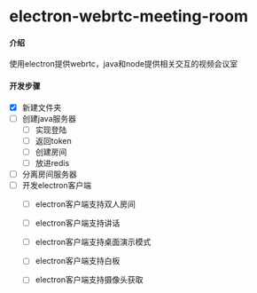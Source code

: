 # electron-webrtc-meeting-room

#### 介绍

使用electron提供webrtc，java和node提供相关交互的视频会议室

#### 开发步骤

- [x] 新建文件夹
- [ ] 创建java服务器
  - [ ] 实现登陆
  - [ ] 返回token
  - [ ] 创建房间
  - [ ] 放进redis
- [ ] 分离房间服务器
- [ ] 开发electron客户端
  - [ ] electron客户端支持双人房间
  - [ ] electron客户端支持讲话
  - [ ] electron客户端支持桌面演示模式
  - [ ] electron客户端支持白板
  - [ ] electron客户端支持摄像头获取


